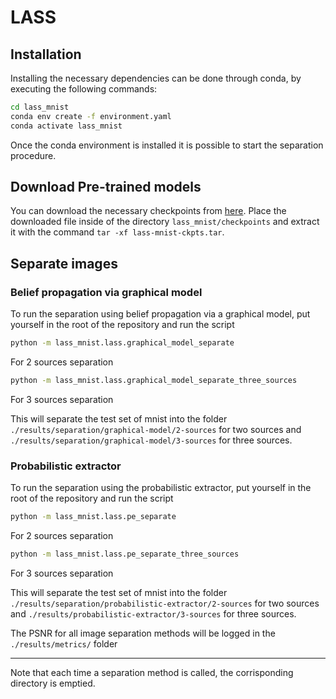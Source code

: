 # LASS

## Installation
Installing the necessary dependencies can be done through conda, by executing the following commands:
```bash
cd lass_mnist
conda env create -f environment.yaml
conda activate lass_mnist
``` 
Once the conda environment is installed it is possible to start the separation procedure.

## Download Pre-trained models
You can download the necessary checkpoints from [here](https://drive.google.com/file/d/1oayY1FEUrTwQJMr78mP1t6r8AggjzAso/view?usp=share_link). 
Place the downloaded file inside of the directory `lass_mnist/checkpoints` and extract it with the command `tar -xf lass-mnist-ckpts.tar`.

## Separate images
### Belief propagation via graphical model
To run the separation using belief propagation via a graphical model, put yourself in the root of the repository and run the script

```sh
python -m lass_mnist.lass.graphical_model_separate
```

For 2 sources separation

```sh
python -m lass_mnist.lass.graphical_model_separate_three_sources
```

For 3 sources separation

This will separate the test set of mnist into the folder `./results/separation/graphical-model/2-sources` for two sources and `./results/separation/graphical-model/3-sources` for three sources.

### Probabilistic extractor

To run the separation using the probabilistic extractor, put yourself in the root of the repository and run the script

```sh
python -m lass_mnist.lass.pe_separate
```

For 2 sources separation

```sh
python -m lass_mnist.lass.pe_separate_three_sources
```

For 3 sources separation

This will separate the test set of mnist into the folder `./results/separation/probabilistic-extractor/2-sources` for two sources and `./results/probabilistic-extractor/3-sources` for three sources.

The PSNR for all image separation methods will be logged in the `./results/metrics/` folder

---

Note that each time a separation method is called, the corrisponding directory is emptied.
